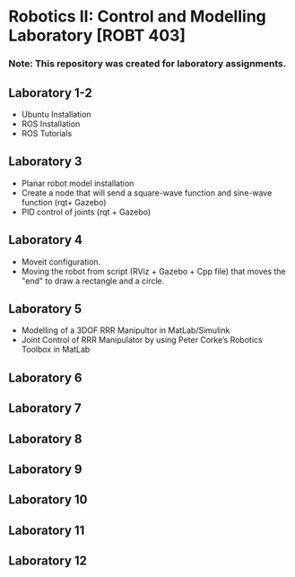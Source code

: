 # Robotics II: Control and Modelling Laboratory [ROBT 403]
### Note: This repository was created for laboratory assignments.

## Laboratory 1-2
* Ubuntu Installation
* ROS Installation
* ROS Tutorials

## Laboratory 3
* Planar robot model installation
* Create a node that will send a square-wave function and sine-wave function (rqt+ Gazebo)
* PID control of joints (rqt + Gazebo)

## Laboratory 4
* Moveit configuration.
* Moving the robot from script (RViz + Gazebo + Cpp file) that moves the "end" to draw a rectangle and a circle.

## Laboratory 5
* Modelling of a 3DOF RRR Manipultor in MatLab/Simulink
* Joint Control of RRR Manipulator by using Peter Corke’s Robotics Toolbox in MatLab

## Laboratory 6
## Laboratory 7
## Laboratory 8
## Laboratory 9
## Laboratory 10
## Laboratory 11
## Laboratory 12

